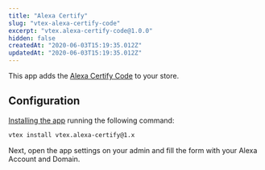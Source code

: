 ```yaml
---
title: "Alexa Certify"
slug: "vtex-alexa-certify-code"
excerpt: "vtex.alexa-certify-code@1.0.0"
hidden: false
createdAt: "2020-06-03T15:19:35.012Z"
updatedAt: "2020-06-03T15:19:35.012Z"
---
```


This app adds the [Alexa Certify Code](https://support.alexa.com/hc/en-us/sections/200063374-Certified-Site-Metrics) to your store.

## Configuration

[Installing the app](https://vtex.io/docs/recipes/store/installing-an-app) running the following command:

```sh
vtex install vtex.alexa-certify@1.x
```

Next, open the app settings on your admin and fill the form with your Alexa Account and Domain.

